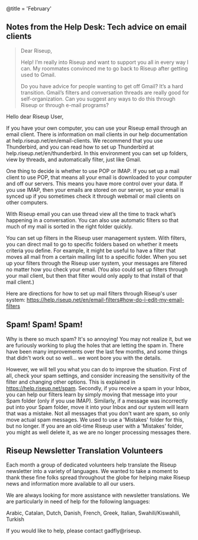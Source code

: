 @title = 'February'

## Notes from the Help Desk: Tech advice on email clients

> Dear Riseup,
>
> Help! I’m really into Riseup and want to support you all in every way I can. My roommates convinced me to go back to Riseup after getting used to Gmail.
>
> Do you have advice for people wanting to get off Gmail? It’s a hard transition. Gmail’s filters and conversation threads are really good for self-organization. Can you suggest any ways to do this through Riseup or through e-mail programs?

Hello dear Riseup User,

If you have your own computer, you can use your Riseup email through an email client. There is information on mail clients in our help documentation at help.riseup.net/en/email-clients. We recommend that you use Thunderbird, and you can read how to set up Thunderbird at help.riseup.net/en/thunderbird. In this environment you can set up folders, view by threads, and automatically
filter, just like Gmail.

One thing to decide is whether to use POP or IMAP. If you set up a mail client to use POP, that means all your email is downloaded to your computer and off our servers. This means you have more control over your data. If you use IMAP, then your emails are stored on our server, so your email is synced up if you sometimes check it through webmail or mail clients on other computers.

With Riseup email you can use thread view all the time to track what’s happening in a conversation. You can also use automatic filters so that much of my mail is sorted in the right folder quickly.

You can set up filters in the Riseup user management system. With filters, you can direct mail to go to specific folders based on whether it meets criteria you define. For example, it might be useful to have a filter that moves all mail from a certain mailing list to a specific folder. When you set up your filters through the Riseup user system, your messages are filtered no
matter how you check your email. (You also could set up filters through your mail client, but then that filter would only apply to that install of that mail client.)

Here are directions for how to set up mail filters through Riseup's user system:
https://help.riseup.net/en/email-filters#how-do-i-edit-my-email-filters


## Spam! Spam! Spam!

Why is there so much spam? It's so annoying! You may not realize it, but we are furiously working to plug the holes that are letting the spam in. There have been many improvements over the last few months, and some things that didn't work out so well... we wont bore you with the details.

However, we will tell you what you can do to improve the situation. First of all, check your spam settings, and consider increasing the sensitivity of the filter and changing other options. This is explained in https://help.riseup.net/spam. Secondly, if you receive a spam in your Inbox, you can help our filters learn by simply moving that message into your Spam folder (only if you use IMAP). Similarly, if a message was incorrectly put into your Spam folder, move it into your Inbox and our system will learn that was a mistake. Not all messages that you don't want are spam, so only move actual spam messages. We used to use a 'Mistakes' folder for this, but no longer. If you are an old-time Riseup user with a 'Mistakes' folder, you might as well delete it, as we are no longer processing messages there.

## Riseup Newsletter Translation Volunteers

Each month a group of dedicated volunteers help translate the Riseup newsletter into a variety of languages. We wanted to take a moment to thank these fine folks spread throughout the globe for helping make Riseup news and information more available to all our users.

We are always looking for more assistance with newsletter translations. We are particularly in need of help for the following languages:

Arabic, Catalan, Dutch, Danish, French, Greek, Italian, Swahili/Kiswahili, Turkish

If you would like to help, please contact gadfly@riseup.

